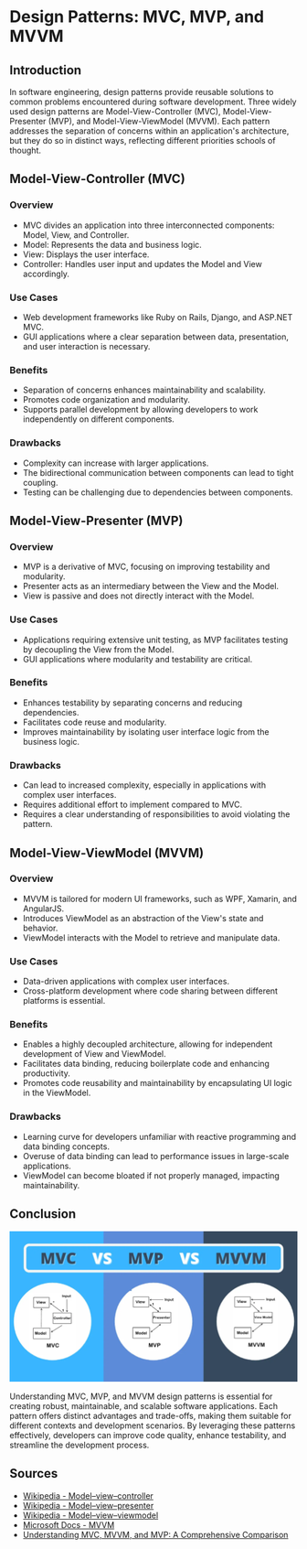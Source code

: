 # Design Patterns: MVC, MVP, and MVVM

## Introduction

In software engineering, design patterns provide reusable solutions to common problems encountered during software development. Three widely used design patterns are Model-View-Controller (MVC), Model-View-Presenter (MVP), and Model-View-ViewModel (MVVM). Each pattern addresses the separation of concerns within an application's architecture, but they do so in distinct ways, reflecting different priorities schools of thought.

## Model-View-Controller (MVC)

### Overview
- MVC divides an application into three interconnected components: Model, View, and Controller.
- Model: Represents the data and business logic.
- View: Displays the user interface.
- Controller: Handles user input and updates the Model and View accordingly.

### Use Cases
- Web development frameworks like Ruby on Rails, Django, and ASP.NET MVC.
- GUI applications where a clear separation between data, presentation, and user interaction is necessary.

### Benefits
- Separation of concerns enhances maintainability and scalability.
- Promotes code organization and modularity.
- Supports parallel development by allowing developers to work independently on different components.

### Drawbacks
- Complexity can increase with larger applications.
- The bidirectional communication between components can lead to tight coupling.
- Testing can be challenging due to dependencies between components.

## Model-View-Presenter (MVP)

### Overview
- MVP is a derivative of MVC, focusing on improving testability and modularity.
- Presenter acts as an intermediary between the View and the Model.
- View is passive and does not directly interact with the Model.

### Use Cases
- Applications requiring extensive unit testing, as MVP facilitates testing by decoupling the View from the Model.
- GUI applications where modularity and testability are critical.

### Benefits
- Enhances testability by separating concerns and reducing dependencies.
- Facilitates code reuse and modularity.
- Improves maintainability by isolating user interface logic from the business logic.

### Drawbacks
- Can lead to increased complexity, especially in applications with complex user interfaces.
- Requires additional effort to implement compared to MVC.
- Requires a clear understanding of responsibilities to avoid violating the pattern.

## Model-View-ViewModel (MVVM)

### Overview
- MVVM is tailored for modern UI frameworks, such as WPF, Xamarin, and AngularJS.
- Introduces ViewModel as an abstraction of the View's state and behavior.
- ViewModel interacts with the Model to retrieve and manipulate data.

### Use Cases
- Data-driven applications with complex user interfaces.
- Cross-platform development where code sharing between different platforms is essential.

### Benefits
- Enables a highly decoupled architecture, allowing for independent development of View and ViewModel.
- Facilitates data binding, reducing boilerplate code and enhancing productivity.
- Promotes code reusability and maintainability by encapsulating UI logic in the ViewModel.

### Drawbacks
- Learning curve for developers unfamiliar with reactive programming and data binding concepts.
- Overuse of data binding can lead to performance issues in large-scale applications.
- ViewModel can become bloated if not properly managed, impacting maintainability.

## Conclusion

![Patterns](DPs.png "Pattern Comparisons")

Understanding MVC, MVP, and MVVM design patterns is essential for creating robust, maintainable, and scalable software applications. Each pattern offers distinct advantages and trade-offs, making them suitable for different contexts and development scenarios. By leveraging these patterns effectively, developers can improve code quality, enhance testability, and streamline the development process.

## Sources

- [Wikipedia - Model–view–controller](https://en.wikipedia.org/wiki/Model%E2%80%93view%E2%80%93controller)
- [Wikipedia - Model–view–presenter](https://en.wikipedia.org/wiki/Model%E2%80%93view%E2%80%93presenter)
- [Wikipedia - Model–view–viewmodel](https://en.wikipedia.org/wiki/Model%E2%80%93view%E2%80%93viewmodel)
- [Microsoft Docs - MVVM](https://docs.microsoft.com/en-us/xamarin/xamarin-forms/enterprise-application-patterns/mvvm)
- [Understanding MVC, MVVM, and MVP: A Comprehensive Comparison](https://blog.stackademic.com/understanding-mvc-mvvm-and-mvp-a-comprehensive-comparison-324fd6e3c730)